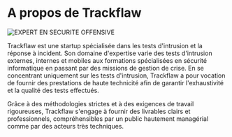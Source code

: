 # A propos de Trackflaw


![EXPERT EN SECURITE OFFENSIVE](/images/TRACKFLAW.png)

Trackflaw est une startup spécialisée dans les tests d'intrusion et la réponse à incident. Son domaine d'expertise varie des tests d'intrusion externes, internes et mobiles aux formations spécialisées en sécurité informatique en passant par des missions de gestion de crise. En se concentrant uniquement sur les tests d'intrusion, Trackflaw a pour vocation de fournir des prestations de haute technicité afin de garantir l'exhaustivité et la qualité des tests effectués.

Grâce à des méthodologies strictes et à des exigences de travail rigoureuses, Trackflaw s'engage à fournir des livrables clairs et professionnels, compréhensibles par un public hautement managérial comme par des acteurs très techniques.
